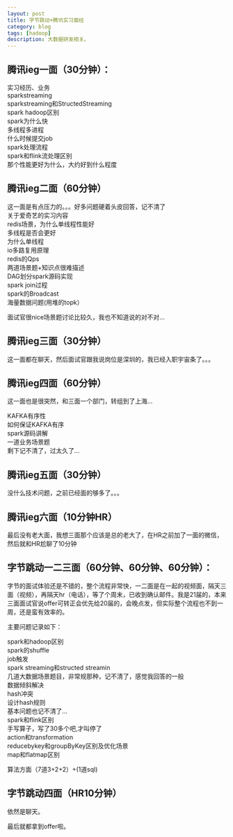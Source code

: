 ```yaml
---
layout: post
title: 字节跳动+腾讯实习面经
category: blog
tags: [hadoop]
description: 大数据研发相关。
---
```



## 腾讯ieg一面（30分钟）：

实习经历、业务   
sparkstreaming       
sparkstreaming和StructedStreaming               
spark hadoop区别          
spark为什么快                   
多线程多进程          
什么时候提交job               
spark处理流程           
spark和flink流处理区别                       
那个性能更好为什么，大约好到什么程度                  
                              
## 腾讯ieg二面（60分钟）               
                               
这一面是有点压力的。。。好多问题硬着头皮回答，记不清了                             
关于爱奇艺的实习内容             
redis场景，为什么单线程性能好                
多线程是否会更好                                 
为什么单线程          
io多路复用原理                  
redis的Qps            
两道场景题+知识点很难描述             
DAG划分spark源码实现                
spark join过程               
spark的Broadcast                
海量数据问题(用堆的topk）                        

面试官很nice场景题讨论比较久，我也不知道说的对不对...

## 腾讯ieg三面（30分钟）                                  

这一面都在聊天，然后面试官跟我说岗位是深圳的，我已经入职宇宙条了。。。                     

## 腾讯ieg四面（60分钟）                               

这一面也是很突然，和三面一个部门，转组到了上海...            
                               
KAFKA有序性                 
如何保证KAFKA有序                 
spark源码讲解             
一道业务场景题                 
剩下记不清了，过太久了...                     
         
                 
## 腾讯ieg五面（30分钟）              
                  
没什么技术问题，之前已经面的够多了。。。                                       

## 腾讯ieg六面（10分钟HR）                    

最后没有老大面，我想三面那个应该是总的老大了，在HR之前加了一面的微信，然后就和HR尬聊了10分钟             
                  

                          
## 字节跳动一二三面（60分钟、60分钟、60分钟）：                   
              
字节的面试体验还是不错的，整个流程非常快，一二面是在一起的视频面，隔天三面（视频），再隔天hr（电话），等了个周末，已收到确认邮件。我是21届的，本来三面面试官说offer可转正会优先给20届的，会晚点发，但实际整个流程也不到一周，还是蛮有效率的。            
   
主要问题记录如下：                            
   
spark和hadoop区别                             
spark的shuffle                      
job触发             
spark streaming和structed streamin                      
几道大数据场景题目，非常规那种，记不清了，感觉我回答的一般                            
数据倾斜解决                                     
hash冲突            
设计hash规则                    
基本问题也记不清了...             
spark和flink区别                        
手写算子，写了30多个吧,才叫停了                
action和transformation                  
reducebykey和groupByKey区别及优化场景                           
map和flatmap区别                               
                              
算法方面（7道3+2+2）+(1道sql)                                
                                                        
## 字节跳动四面（HR10分钟）                        
                 
依然是聊天。                       
                          
最后就都拿到offer啦。
           


